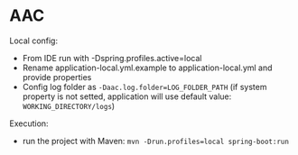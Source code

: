 # AAC

Local config:
 - From IDE run with -Dspring.profiles.active=local
 - Rename application-local.yml.example to application-local.yml and provide properties
 - Config log folder as `-Daac.log.folder=LOG_FOLDER_PATH` (if system property is not setted, application will use default value: `WORKING_DIRECTORY/logs`)

Execution:
 - run the project with Maven: ``mvn -Drun.profiles=local spring-boot:run`` 
 

